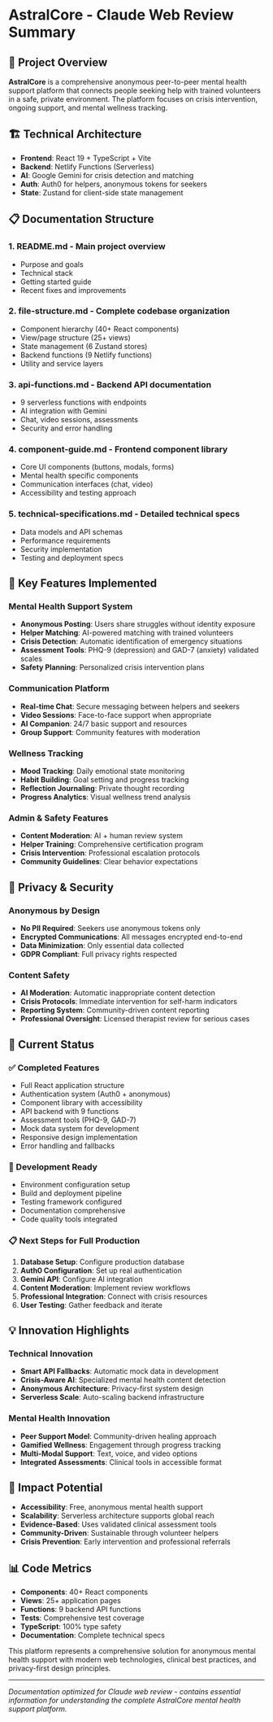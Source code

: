 # AstralCore - Claude Web Review Summary

## 🎯 Project Overview
**AstralCore** is a comprehensive anonymous peer-to-peer mental health support platform that connects people seeking help with trained volunteers in a safe, private environment. The platform focuses on crisis intervention, ongoing support, and mental wellness tracking.

## 🏗️ Technical Architecture
- **Frontend**: React 19 + TypeScript + Vite
- **Backend**: Netlify Functions (Serverless)
- **AI**: Google Gemini for crisis detection and matching
- **Auth**: Auth0 for helpers, anonymous tokens for seekers
- **State**: Zustand for client-side state management

## 📋 Documentation Structure

### 1. **README.md** - Main project overview
- Purpose and goals
- Technical stack
- Getting started guide
- Recent fixes and improvements

### 2. **file-structure.md** - Complete codebase organization
- Component hierarchy (40+ React components)
- View/page structure (25+ views)
- State management (6 Zustand stores)
- Backend functions (9 Netlify functions)
- Utility and service layers

### 3. **api-functions.md** - Backend API documentation
- 9 serverless functions with endpoints
- AI integration with Gemini
- Chat, video sessions, assessments
- Security and error handling

### 4. **component-guide.md** - Frontend component library
- Core UI components (buttons, modals, forms)
- Mental health specific components
- Communication interfaces (chat, video)
- Accessibility and testing approach

### 5. **technical-specifications.md** - Detailed technical specs
- Data models and API schemas
- Performance requirements
- Security implementation
- Testing and deployment specs

## 🔧 Key Features Implemented

### Mental Health Support System
- **Anonymous Posting**: Users share struggles without identity exposure
- **Helper Matching**: AI-powered matching with trained volunteers
- **Crisis Detection**: Automatic identification of emergency situations
- **Assessment Tools**: PHQ-9 (depression) and GAD-7 (anxiety) validated scales
- **Safety Planning**: Personalized crisis intervention plans

### Communication Platform
- **Real-time Chat**: Secure messaging between helpers and seekers
- **Video Sessions**: Face-to-face support when appropriate
- **AI Companion**: 24/7 basic support and resources
- **Group Support**: Community features with moderation

### Wellness Tracking
- **Mood Tracking**: Daily emotional state monitoring
- **Habit Building**: Goal setting and progress tracking
- **Reflection Journaling**: Private thought recording
- **Progress Analytics**: Visual wellness trend analysis

### Admin & Safety Features
- **Content Moderation**: AI + human review system
- **Helper Training**: Comprehensive certification program
- **Crisis Intervention**: Professional escalation protocols
- **Community Guidelines**: Clear behavior expectations

## 🔐 Privacy & Security

### Anonymous by Design
- **No PII Required**: Seekers use anonymous tokens only
- **Encrypted Communications**: All messages encrypted end-to-end
- **Data Minimization**: Only essential data collected
- **GDPR Compliant**: Full privacy rights respected

### Content Safety
- **AI Moderation**: Automatic inappropriate content detection
- **Crisis Protocols**: Immediate intervention for self-harm indicators
- **Reporting System**: Community-driven content reporting
- **Professional Oversight**: Licensed therapist review for serious cases

## 🚀 Current Status

### ✅ Completed Features
- Full React application structure
- Authentication system (Auth0 + anonymous)
- Component library with accessibility
- API backend with 9 functions
- Assessment tools (PHQ-9, GAD-7)
- Mock data system for development
- Responsive design implementation
- Error handling and fallbacks

### 🔄 Development Ready
- Environment configuration setup
- Build and deployment pipeline
- Testing framework configured
- Documentation comprehensive
- Code quality tools integrated

### 📋 Next Steps for Full Production
1. **Database Setup**: Configure production database
2. **Auth0 Configuration**: Set up real authentication
3. **Gemini API**: Configure AI integration
4. **Content Moderation**: Implement review workflows
5. **Professional Integration**: Connect with crisis resources
6. **User Testing**: Gather feedback and iterate

## 💡 Innovation Highlights

### Technical Innovation
- **Smart API Fallbacks**: Automatic mock data in development
- **Crisis-Aware AI**: Specialized mental health content detection
- **Anonymous Architecture**: Privacy-first system design
- **Serverless Scale**: Auto-scaling backend infrastructure

### Mental Health Innovation
- **Peer Support Model**: Community-driven healing approach
- **Gamified Wellness**: Engagement through progress tracking
- **Multi-Modal Support**: Text, voice, and video options
- **Integrated Assessments**: Clinical tools in accessible format

## 🎯 Impact Potential
- **Accessibility**: Free, anonymous mental health support
- **Scalability**: Serverless architecture supports global reach
- **Evidence-Based**: Uses validated clinical assessment tools
- **Community-Driven**: Sustainable through volunteer helpers
- **Crisis Prevention**: Early intervention and professional referrals

## 📊 Code Metrics
- **Components**: 40+ React components
- **Views**: 25+ application pages
- **Functions**: 9 backend API functions
- **Tests**: Comprehensive test coverage
- **TypeScript**: 100% type safety
- **Documentation**: Complete technical specs

This platform represents a comprehensive solution for anonymous mental health support with modern web technologies, clinical best practices, and privacy-first design principles.

---

*Documentation optimized for Claude web review - contains essential information for understanding the complete AstralCore mental health support platform.*